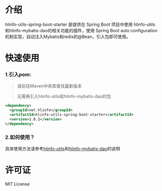 # 介绍

hlinfo-utils-spring-boot-starter 是提供在 Spring Boot 项目中使用 hlinfo-utils和hlinfo-mybatis-dao的相关功能的插件，使用 Spring Boot auto configuration 机制实现，自动注入Mybatis和redis的@Bean，引入包即可使用。

# 快速使用

### 1.引入pom:

>请前往Maven中央库查找最新版本

>无需再引入hlinfo-utils和hlinfo-mybatis-dao的包

```xml
<dependency>
  <groupId>net.hlinfo</groupId>
  <artifactId>hlinfo-utils-spring-boot-starter</artifactId>
  <version>1.0.1</version>
</dependency>
```


### 2.如何使用？

具体使用方法请参考[hlinfo-utils](https://github.com/hlinfocc/hlinfo-utils)和[hlinfo-mybatis-dao](https://github.com/hlinfocc/hlinfo-mybatis-dao)的说明

# 许可证
MIT License 
